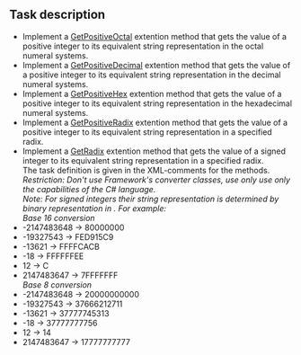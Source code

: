 ## Task description

- Implement a [GetPositiveOctal](NumeralSystems/Converter.cs#L13) extention method that gets the value of a positive integer to its equivalent string representation in the octal numeral systems.
- Implement a [GetPositiveDecimal](NumeralSystems/Converter.cs#L21) extention method that gets the value of a positive integer to its equivalent string representation in the decimal numeral systems.
- Implement a [GetPositiveHex](NumeralSystems/Converter.cs#L29) extention method that gets the value of a positive integer to its equivalent string representation in the hexadecimal numeral systems.
- Implement a [GetPositiveRadix](NumeralSystems/Converter.cs#L39) extention method that gets the value of a positive integer to its equivalent string representation in a specified radix.
- Implement a [GetRadix](NumeralSystems/Converter.cs#L48) extention method that gets the value of a signed integer to its equivalent string representation in a specified radix.    
The task definition is given in the XML-comments for the methods.     
_Restriction: Don't use Framework's converter classes, use only use only the capabilities of the C# language._     
_Note: For signed integers their string representation is determined by binary representation in ._
_For example:_      
_Base 16 conversion_
- -2147483648       ->  80000000     
- -19327543         ->  FED915C9    
- -13621            ->  FFFFCACB    
- -18               ->  FFFFFFEE    
- 12                ->  C     
- 2147483647        ->  7FFFFFFF   
_Base 8 conversion_      
- -2147483648       ->  20000000000
- -19327543         ->  37666212711
- -13621            ->  37777745313
- -18               ->  37777777756
- 12                ->  14
- 2147483647        ->  17777777777    